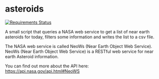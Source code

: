 # asteroids
[![Requirements Status](https://requires.io/github/b00kwrm/asteroids/requirements.svg?branch=master)](https://requires.io/github/b00kwrm/asteroids/requirements/?branch=master)

A small script that queries a NASA web service to get a list of near earth asteroids for today, filters some information and writes the list to a csv file.

The NASA web service is called NeoWs (Near Earth Object Web Service). NeoWs (Near Earth Object Web Service) is a RESTful web service for near earth Asteroid information.

You can find out more about the API here: https://api.nasa.gov/api.html#NeoWS
